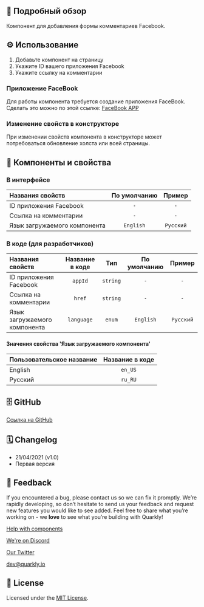 ## 📖 Подробный обзор

Компонент для добавления формы комментариев Facebook.

## ⚙️ Использование

1.  Добавьте компонент на страницу
2.  Укажите ID вашего приложения Facebook
3.  Укажите ссылку на комментарии

### Приложение FaceBook

Для работы компонента требуется создание приложения FaceBook. Сделать это можно по этой ссылке: [FaceBook APP](https://developers.facebook.com/apps)

### Изменение свойств в конструкторе

При изменении свойств компонента в конструкторе может потребоваться обновление холста или всей страницы.

## 🧩 Компоненты и свойства

### В интерфейсе

| Названия свойств             | По умолчанию |  Пример   |
| :--------------------------- | :----------: | :-------: |
| ID приложения Facebook       |     `-`      |    `-`    |
| Ссылка на комментарии        |     `-`      |    `-`    |
| Язык загружаемого компонента |  `English`   | `Русский` |

### В коде (для разработчиков)

| Названия свойств             | Название в коде |   Тип    | По умолчанию |  Пример   |
| :--------------------------- | :-------------: | :------: | :----------: | :-------: |
| ID приложения Facebook       |     `appId`     | `string` |     `-`      |    `-`    |
| Ссылка на комментарии        |     `href`      | `string` |     `-`      |    `-`    |
| Язык загружаемого компонента |   `language`    |  `enum`  |  `English`   | `Русский` |

#### Значения свойства 'Язык загружаемого компонента'

| Пользовательское название | Название в коде |
| :------------------------ | :-------------: |
| English                   |     `en_US`     |
| Русский                   |     `ru_RU`     |

## 🗄 GitHub

[Ссылка на GitHub](https://github.com/quarkly/community-kit/blob/master/src/FbComment.js)

## 🗓 Changelog

-   21/04/2021 (v1.0)
-   Первая версия

## 📮 Feedback

If you encountered a bug, please contact us so we can fix it promptly. We’re rapidly developing, so don’t hesitate to send us your feedback and request new features you would like to see added. Feel free to share what you’re working on - we **love** to see what you’re building with Quarkly!

[Help with components](https://community.quarkly.io/c/requests/11)

[We're on Discord](https://discord.gg/f9KhSMGX)

[Our Twitter](https://twitter.com/quarklyapp)

[dev@quarkly.io](mailto:dev@quarkly.io)

## 📝 License

Licensed under the [MIT License](https://raw.githubusercontent.com/quarkly/community-kit/master/LICENSE).
